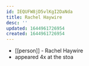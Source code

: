 ```yaml
---
id: IEQUFW8jD5vlKgI2DaNda
title: Rachel Haywire
desc: ''
updated: 1644961726954
created: 1644961726954
---
```



- [[person]] - Rachel Haywire
- appeared 4x at the stoa
